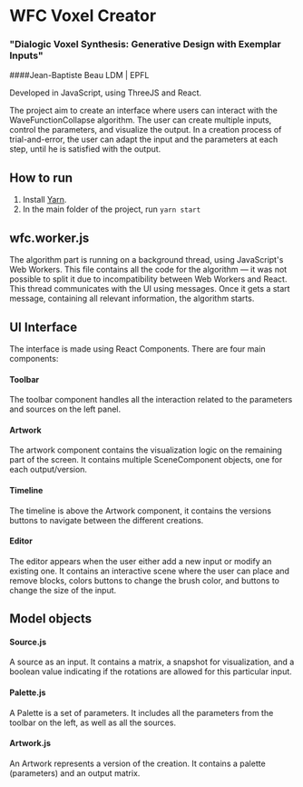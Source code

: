 # WFC Voxel Creator

### "Dialogic Voxel Synthesis: Generative Design with Exemplar Inputs"

####Jean-Baptiste Beau
LDM | EPFL

Developed in JavaScript, using ThreeJS and React.

The project aim to create an interface where users can interact with the WaveFunctionCollapse algorithm. The user can create multiple inputs, control the parameters, and visualize the output. In a creation process of trial-and-error, the user can adapt the input and the parameters at each step, until he is satisfied with the output.

## How to run

1. Install [Yarn](https://yarnpkg.com/en/).
2. In the main folder of the project, run `yarn start`

## wfc.worker.js

The algorithm part is running on a background thread, using JavaScript's Web Workers. This file contains all the code for the algorithm — it was not possible to split it due to incompatibility between Web Workers and React.
This thread communicates with the UI using messages. Once it gets a start message, containing all relevant information, the algorithm starts.

## UI Interface

The interface is made using React Components. There are four main components:

#### Toolbar

The toolbar component handles all the interaction related to the parameters and sources on the left panel.

#### Artwork

The artwork component contains the visualization logic on the remaining part of the screen. It contains multiple SceneComponent objects, one for each output/version.

#### Timeline

The timeline is above the Artwork component, it contains the versions buttons to navigate between the different creations.

#### Editor

The editor appears when the user either add a new input or modify an existing one. It contains an interactive scene where the user can place and remove blocks, colors buttons to change the brush color, and buttons to change the size of the input.

## Model objects

#### Source.js

A source as an input. It contains a matrix, a snapshot for visualization, and a boolean value indicating if the rotations are allowed for this particular input.

#### Palette.js

A Palette is a set of parameters. It includes all the parameters from the toolbar on the left, as well as all the sources.

#### Artwork.js

An Artwork represents a version of the creation. It contains a palette (parameters) and an output matrix.
